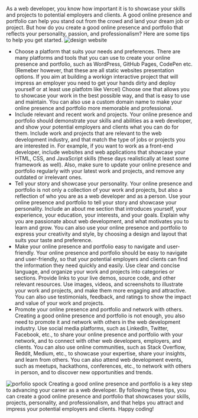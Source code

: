 As a web developer, you know how important it is to showcase your skills and projects to potential employers and clients. A good online presence and portfolio can help you stand out from the crowd and land your dream job or project. But how do you create a good online presence and portfolio that reflects your personality, passion, and professionalism? Here are some tips to help you get started.
![design website](http://localhost:1337/uploads/design_96057267a8.jpg)
- Choose a platform that suits your needs and preferences. There are many platforms and tools that you can use to create your online presence and portfolio, such as WordPress, GitHub Pages, CodePen etc. (Remeber however, that these are all static websites presentation options. If you aim at building a workign interactive project that will impress an employer you need to get your hands dirty and deploy yourself or at least use platfotm like Vercel) Choose one that allows you to showcase your work in the best possible way, and that is easy to use and maintain. You can also use a custom domain name to make your online presence and portfolio more memorable and professional.
- Include relevant and recent work and projects. Your online presence and portfolio should demonstrate your skills and abilities as a web developer, and show your potential employers and clients what you can do for them. Include work and projects that are relevant to the web development industry, and that match the type of jobs or projects you are interested in. For example, if you want to work as a front-end developer, include websites and web applications that showcase your HTML, CSS, and JavaScript skills (these days realistically at least some framework as well). Also, make sure to update your online presence and portfolio regularly with your latest work and projects, and remove any outdated or irrelevant ones.
- Tell your story and showcase your personality. Your online presence and portfolio is not only a collection of your work and projects, but also a reflection of who you are as a web developer and as a person. Use your online presence and portfolio to tell your story and showcase your personality. Include an about me section that introduces yourself, your experience, your education, your interests, and your goals. Explain why you are passionate about web development, and what motivates you to learn and grow. You can also use your online presence and portfolio to express your creativity and style, by choosing a design and layout that suits your taste and preference.
- Make your online presence and portfolio easy to navigate and user-friendly. Your online presence and portfolio should be easy to navigate and user-friendly, so that your potential employers and clients can find the information they need quickly and easily. Use clear and concise language, and organize your work and projects into categories or sections. Provide links to your live demos, source code, and other relevant resources. Use images, videos, and screenshots to illustrate your work and projects, and make them more engaging and attractive. You can also use testimonials, feedback, and ratings to show the impact and value of your work and projects.
- Promote your online presence and portfolio and network with others. Creating a good online presence and portfolio is not enough, you also need to promote it and network with others in the web development industry. Use social media platforms, such as LinkedIn, Twitter, Facebook, etc., to share your online presence and portfolio with your network, and to connect with other web developers, employers, and clients. You can also use online communities, such as Stack Overflow, Reddit, Medium, etc., to showcase your expertise, share your insights, and learn from others. You can also attend web development events, such as meetups, hackathons, conferences, etc., to network with others in person, and to discover new opportunities and trends.

![porfolio spock](http://localhost:1337/uploads/portfolio_website_8e2040e517.jpg)
Creating a good online presence and portfolio is a key step to advancing your career as a web developer. By following these tips, you can create a good online presence and portfolio that showcases your skills, projects, personality, and professionalism, and that helps you attract and impress your potential employers and clients. Happy coding!
